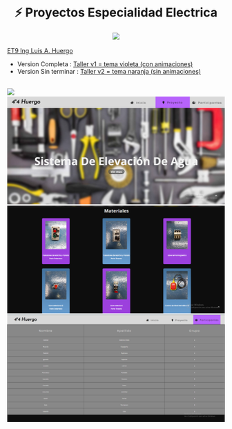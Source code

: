 <div align='center'>
  
<h1>
  ⚡ Proyectos Especialidad Electrica 
</h1> 
<img src="https://skills.syvixor.com/api/icons?i=html,css3,javascript" > 
   <br>
   
</div>

[ET9 Ing Luis A. Huergo](https://www.et9huergo.edu.ar/)

- Version Completa : [Taller v1 = tema violeta (con animaciones)](https://valentinzoia.github.io/44huergo.github.io/taller/index-html/)
- Version Sin terminar : [Taller v2 = tema naranja (sin animaciones)](https://valentinzoia.github.io/44huergo.github.io/taller-v1/index-html/)
<br>
<img src='./taller-1.png' />
<img src='./taller-2.png' />
<img src='./taller-3.png' />
<img src='./taller-4.png' />
